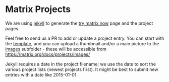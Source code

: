 # Matrix Projects
We are using [jekyll](https://jekyllrb.com/) to generate the [try matrix now](https://matrix.org/docs/projects/try-matrix-now.html) page and the project pages.

Feel free to send us a PR to add or update a project entry. You can start with the [template](./template.md), and you can upload a thumbnail and/or a main picture to the [images](./images/) subfolder - these will be accessible from https://matrix.org/docs/projects/images/

Jekyll requires a date in the project filename; we use the date to sort the various project lists (newest projects first). It might be best to submit new entries with a date like 2015-01-01.
